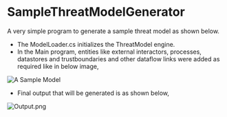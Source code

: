 # SampleThreatModelGenerator

A very simple program to generate a sample threat model as shown below.

- The ModelLoader.cs initializes the ThreatModel engine.
- In the Main program, entities like external interactors, processes, datastores and trustboundaries and other dataflow links were added as required like in below image,


![A Sample Model](./SampleThreatModelGenerator/Resources/sample.png)

- Final output that will be generated is as shown below,


![Output.png](./SampleThreatModelGenerator/Resources/output.png)
